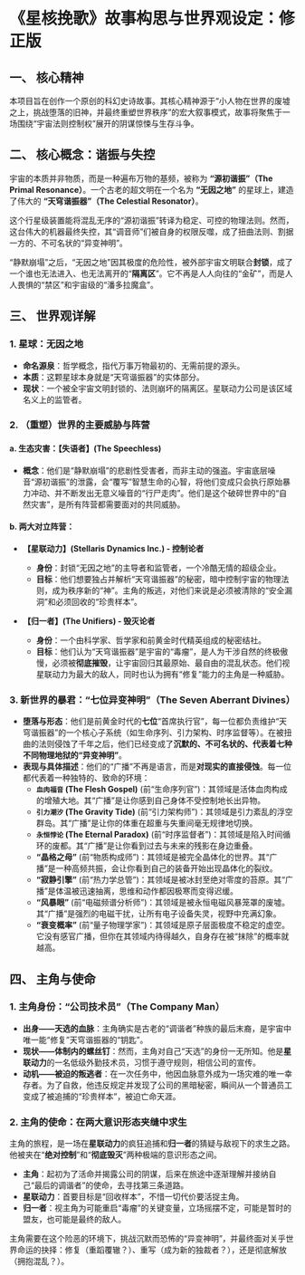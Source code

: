 # 《星核挽歌》故事构思与世界观设定：修正版

## 一、 核心精神

本项目旨在创作一个原创的科幻史诗故事。其核心精神源于“小人物在世界的废墟之上，挑战堕落的旧神，并最终重塑世界秩序”的宏大叙事模式，故事将聚焦于一场围绕“宇宙法则控制权”展开的阴谋惊悚与生存斗争。

## 二、 核心概念：谐振与失控

宇宙的本质并非物质，而是一种遍布万物的基频，被称为 **“源初谐振”（The Primal Resonance）**。一个古老的超文明在一个名为 **“无因之地”** 的星球上，建造了伟大的 **“天穹谐振器”（The Celestial Resonator）**。

这个行星级装置能将混乱无序的“源初谐振”转译为稳定、可控的物理法则。然而，这台伟大的机器最终失控，其“调音师”们被自身的权限反噬，成了扭曲法则、割据一方的、不可名状的“异变神明”。

“静默崩塌”之后，“无因之地”因其极度的危险性，被外部宇宙文明联合**封锁**，成了一个谁也无法进入、也无法离开的“**隔离区**”。它不再是人人向往的“金矿”，而是人人畏惧的“禁区”和宇宙级的“潘多拉魔盒”。

## 三、 世界观详解

### 1. 星球：无因之地
- **命名源泉**：哲学概念，指代万事万物最初的、无需前提的源头。
- **本质**：这颗星球本身就是“天穹谐振器”的实体部分。
- **现状**：一个被全宇宙文明封锁的、法则崩坏的隔离区。星联动力公司是该区域名义上的监管者。

### 2. （重塑）世界的主要威胁与阵营

#### a. 生态灾害：【失语者】(The Speechless)
- **概念**：他们是“静默崩塌”的悲剧性受害者，而非主动的强盗。宇宙底层噪音“源初谐振”的泄露，会“覆写”智慧生命的心智，将他们变成只会执行原始暴力冲动、并不断发出无意义噪音的“行尸走肉”。他们是这个破碎世界中的“自然灾害”，是所有阵营都需要面对的共同威胁。

#### b. 两大对立阵营：

- **【星联动力】(Stellaris Dynamics Inc.) - 控制论者**
    - **身份**：封锁“无因之地”的主导者和监管者，一个冷酷无情的超级企业。
    - **目标**：他们想要独占并解析“天穹谐振器”的秘密，暗中控制宇宙的物理法则，成为秩序新的“神”。主角的叛逃，对他们来说是必须被清除的“安全漏洞”和必须回收的“珍贵样本”。

- **【归一者】(The Unifiers) - 毁灭论者**
    - **身份**：一个由科学家、哲学家和前黄金时代精英组成的秘密结社。
    - **目标**：他们认为“天穹谐振器”是宇宙的“毒瘤”，是人为干涉自然的终极傲慢，必须被**彻底摧毁**，让宇宙回归其最原始、最自由的混乱状态。他们视星联动力为最大的敌人，同时也认为拥有“修复”能力的主角是一种威胁。

### 3. 新世界的暴君：“七位异变神明”（The Seven Aberrant Divines）
- **堕落与形态**：他们是前黄金时代的**七位**“首席执行官”，每一位都负责维护“天穹谐振器”的一个核心子系统（如生命序列、引力架构、时序监督等）。在被扭曲的法则侵蚀了千年之后，他们已经变成了**沉默的、不可名状的、代表着七种不同物理地狱的“异变神明”**。
- **表现与具体描述**：他们的“广播”不再是语言，而是**对现实的直接侵蚀**。每一位都代表着一种独特的、致命的环境：
    - **`血肉福音` (The Flesh Gospel)** (前“生命序列官”)：其领域是活体血肉构成的增殖大地。其“广播”是让你感到自己身体不受控制地长出异物。
    - **`引力潮汐` (The Gravity Tide)** (前“引力架构师”)：其领域是引力紊乱的浮空群岛。其“广播”是让你的体重在超重与失重间毫无规律地切换。
    - **`永恒悖论` (The Eternal Paradox)** (前“时序监督者”)：其领域是陷入时间循环的废都。其“广播”是让你看到过去与未来的残影在身边重叠。
    - **“晶格之母”** (前“物质构成师”)：其领域是被完全晶体化的世界。其“广播”是一种高频共振，会让你看到自己的装备开始出现晶体化的裂纹。
    - **“寂静引擎”** (前“热力学总管”)：其领域是被冰封至绝对零度的苔原。其“广播”是体温被迅速抽离，思维和动作都因极寒而变得迟缓。
    - **“风暴眼”** (前“电磁频谱分析师”)：其领域是被永恒电磁风暴笼罩的废墟。其“广播”是强烈的电磁干扰，让所有电子设备失灵，视野中充满幻象。
    - **“衰变概率”** (前“量子物理学家”)：其领域是原子层面极度不稳定的虚空。它没有感官广播，但你在其领域内待得越久，自身存在被“抹除”的概率就越高。

## 四、 主角与使命

### 1. 主角身份：“公司技术员”（The Company Man）
- **出身——天选的血脉**：主角确实是古老的“调谐者”种族的最后末裔，是宇宙中唯一能“修复”天穹谐振器的“钥匙”。
- **现状——体制内的螺丝钉**：然而，主角对自己“天选”的身份一无所知。他是**星联动力**的一名低级外勤技术员，习惯于遵守规则，相信公司的宣传。
- **动机——被迫的叛逃者**：在一次任务中，他因血脉意外成为一场灾难的唯一幸存者。为了自救，他违反规定并发现了公司的黑暗秘密，瞬间从一个普通员工变成了被追捕的“珍贵样本”，被迫亡命天涯。

### 2. 主角的使命：在两大意识形态夹缝中求生
主角的旅程，是一场在**星联动力**的疯狂追捕和**归一者**的猜疑与敌视下的求生之路。他被夹在“**绝对控制**”和“**彻底毁灭**”两种极端的意识形态之间。
- **主角**：起初为了活命并揭露公司的阴谋，后来在旅途中逐渐理解并接纳自己“最后的调谐者”的使命，去寻找第三条道路。
- **星联动力**：首要目标是“回收样本”，不惜一切代价要活捉主角。
- **归一者**：视主角为可能重启“毒瘤”的关键变量，立场摇摆不定，可能是暂时的盟友，也可能是最终的敌人。

主角需要在这个险恶的环境下，挑战沉默而恐怖的“异变神明”，并最终面对关乎世界命运的抉择：修复（重蹈覆辙？）、重写（成为新的独裁者？），还是彻底解放（拥抱混乱？）。
